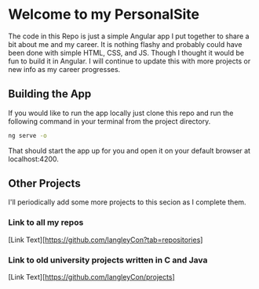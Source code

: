 # Welcome to my PersonalSite

The code in this Repo is just a simple Angular app I put together to share a bit about me and my career. It is nothing flashy and probably could have been done with simple HTML, CSS, and JS. Though I thought it would be fun to build it in Angular. I will continue to update this with more projects or new info as my career progresses.

## Building the App

If you would like to run the app locally just clone this repo and run the following command in your terminal from the project directory.
```bash
ng serve -o
```
That should start the app up for you and open it on your default browser at localhost:4200.

## Other Projects

I'll periodically add some more projects to this secion as I complete them.

### Link to all my repos

[Link Text][https://github.com/langleyCon?tab=repositories]

### Link to old university projects written in C and Java

[Link Text][https://github.com/langleyCon/projects]

